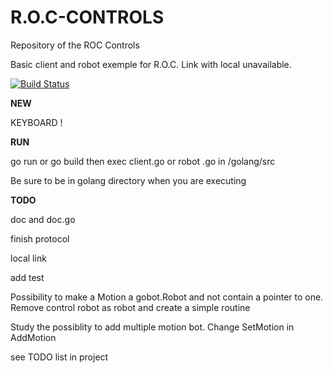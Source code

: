 # R.O.C-CONTROLS
Repository of the ROC Controls

Basic client and robot exemple for R.O.C. Link with local unavailable.

[![Build Status](https://travis-ci.org/Happykat/R.O.C-CONTROLS.svg?branch=development)](https://travis-ci.org/Happykat/R.O.C-CONTROLS)

**NEW**

KEYBOARD !

**RUN**

go run or go build then exec client.go or robot .go in /golang/src

Be sure to be in golang directory when you are executing

**TODO**

doc and doc.go

finish protocol

local link

add test

Possibility to make a Motion a gobot.Robot and not contain a pointer to one.
Remove control robot as robot and create a simple routine

Study the possiblity to add multiple motion bot. Change SetMotion in AddMotion

see TODO list in project


